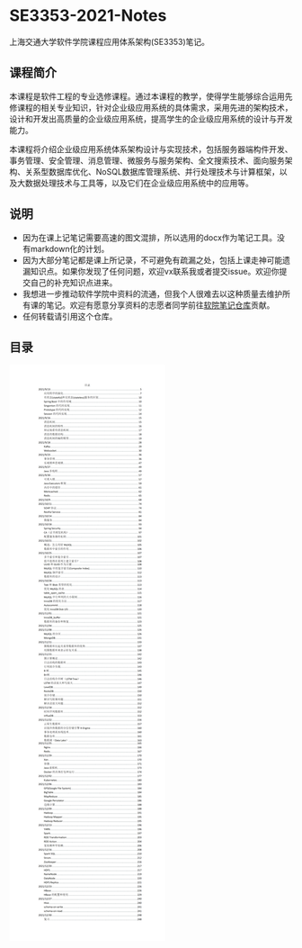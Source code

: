 # SE3353-2021-Notes
上海交通大学软件学院课程应用体系架构(SE3353)笔记。

## 课程简介
本课程是软件工程的专业选修课程。通过本课程的教学，使得学生能够综合运用先修课程的相关专业知识，针对企业级应用系统的具体需求，采用先进的架构技术，设计和开发出高质量的企业级应用系统，提高学生的企业级应用系统的设计与开发能力。

本课程将介绍企业级应用系统体系架构设计与实现技术，包括服务器端构件开发、事务管理、安全管理、消息管理、微服务与服务架构、全文搜索技术、面向服务架构、关系型数据库优化、NoSQL数据库管理系统、并行处理技术与计算框架，以及大数据处理技术与工具等，以及它们在企业级应用系统中的应用等。

## 说明

- 因为在课上记笔记需要高速的图文混排，所以选用的docx作为笔记工具。没有markdown化的计划。
- 因为大部分笔记都是课上所记录，不可避免有疏漏之处，包括上课走神可能遗漏知识点。如果你发现了任何问题，欢迎vx联系我或者提交issue。欢迎你提交自己的补充知识点进来。
- 我想进一步推动软件学院中资料的流通，但我个人很难去以这种质量去维护所有课的笔记。欢迎有愿意分享资料的志愿者同学前往[软院笔记仓库](https://github.com/SJTU-SE/awesome-se-notes)贡献。
- 任何转载请引用这个仓库。

## 目录

![1](README/1.png)
